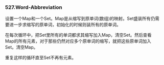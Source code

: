 ### 527.Word-Abbreviation

设置一个Map和一个Set。Map是从缩写到原单词(数组)的映射。Set盛装所有仍需要进一步求缩写的原单词，初始化的时候则装所有的原单词。

在每次循环中，把Set里所有的单词都求其缩写加入Map，清空Set。然后查看Map的所有元素，对于那些仍然对应多个原单词的缩写，就把这些原单词加入Set。清空Map。

重复这样的循环直至Set不再有元素。
